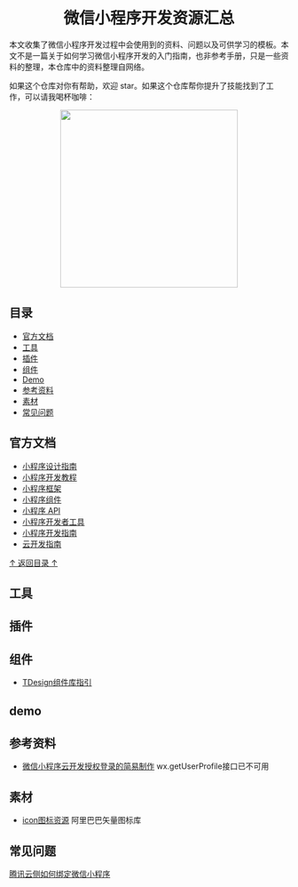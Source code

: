 <h1 align="center">微信小程序开发资源汇总</h1>

本文收集了微信小程序开发过程中会使用到的资料、问题以及可供学习的模板。本文不是一篇关于如何学习微信小程序开发的入门指南，也非参考手册，只是一些资料的整理，本仓库中的资料整理自网络。

如果这个仓库对你有帮助，欢迎 star。如果这个仓库帮你提升了技能找到了工作，可以请我喝杯咖啡：

<p align="center"><img src="http://freemanapp.com/zh/wp-content/uploads/2024/08/reward_qr.png" width="320" height="320" alt="" /></p>

## 目录
- [官方文档](#官方文档)
- [工具](#工具)
- [插件](#插件)
- [组件](#组件)
- [Demo](#demo)
- [参考资料](#参考资料)
- [素材](#素材)
- [常见问题](#常见问题)

## 官方文档

- [小程序设计指南](https://developers.weixin.qq.com/miniprogram/design/index.html)
- [小程序开发教程](https://developers.weixin.qq.com/miniprogram/dev/framework/)
- [小程序框架](https://developers.weixin.qq.com/miniprogram/dev/framework/MINA.html)
- [小程序组件](https://developers.weixin.qq.com/miniprogram/dev/component/)
- [小程序 API](https://developers.weixin.qq.com/miniprogram/dev/api/)
- [小程序开发者工具](https://developers.weixin.qq.com/miniprogram/dev/devtools/devtools.html)
- [小程序开发指南](https://developers.weixin.qq.com/ebook?action=get_post_info&docid=0008aeea9a8978ab0086a685851c0a)
- [云开发指南](https://developers.weixin.qq.com/miniprogram/dev/wxcloud/quick-start/miniprogram.html)

[↑ 返回目录 ↑](#目录)

## 工具

## 插件

## 组件
- [TDesign组件库指引](https://tdesign.tencent.com/miniprogram/getting-started)

## demo

## 参考资料
- [微信小程序云开发授权登录的简易制作](https://blog.csdn.net/qq_46068864/article/details/122895337)
  wx.getUserProfile接口已不可用

## 素材
- [icon图标资源](https://www.iconfont.cn/)
  阿里巴巴矢量图标库

## 常见问题
[腾讯云侧如何绑定微信小程序](https://cloud.tencent.com/document/product/876/41391)


